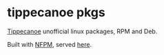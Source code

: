 # tippecanoe pkgs

[Tippecanoe][] unofficial linux packages, RPM and Deb.

Built with [NFPM][], served [here][srv].

[Tippecanoe]: https://github.com/mapbox/tippecanoe
[NFPM]: https://github.com/goreleaser/nfpm
[srv]: https://pkgs.caarlos0.dev
